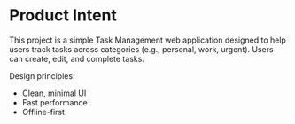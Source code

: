 # Product Intent

This project is a simple Task Management web application designed to help users track tasks across categories (e.g., personal, work, urgent). Users can create, edit, and complete tasks.

Design principles:
- Clean, minimal UI
- Fast performance
- Offline-first

